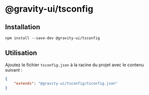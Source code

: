 # @gravity-ui/tsconfig

## Installation
```
npm install --save-dev @gravity-ui/tsconfig
```

## Utilisation
Ajoutez le fichier `tsconfig.json` à la racine du projet avec le contenu suivant :

```json
{
    "extends": "@gravity-ui/tsconfig/tsconfig.json"
}
```